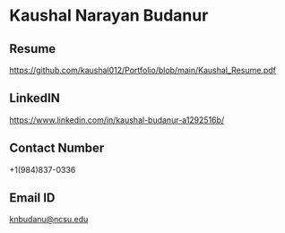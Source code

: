 # Kaushal Narayan Budanur

## Resume
https://github.com/kaushal012/Portfolio/blob/main/Kaushal_Resume.pdf

## LinkedIN 
https://www.linkedin.com/in/kaushal-budanur-a1292516b/

## Contact Number
+1(984)837-0336

## Email ID
knbudanu@ncsu.edu
